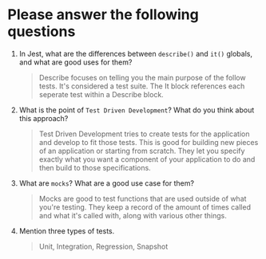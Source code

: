 # Please answer the following questions

1.  In Jest, what are the differences between `describe()` and `it()` globals, and what are good uses for them?
    > Describe focuses on telling you the main purpose of the follow tests. It's considered a test suite. The It block references each seperate test within a Describe block.
2.  What is the point of `Test Driven Development`? What do you think about this approach?
    > Test Driven Development tries to create tests for the application and develop to fit those tests. This is good for building new pieces of an application or starting from scratch. They let you specify exactly what you want a component of your application to do and then build to those specifications.
3.  What are `mocks`? What are a good use case for them?
    > Mocks are good to test functions that are used outside of what you're testing. They keep a record of the amount of times called and what it's called with, along with various other things.
4.  Mention three types of tests.
    > Unit, Integration, Regression, Snapshot

